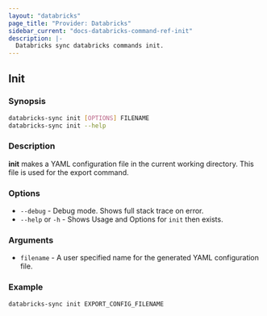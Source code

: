 ```yaml
---
layout: "databricks"
page_title: "Provider: Databricks"
sidebar_current: "docs-databricks-command-ref-init"
description: |-
  Databricks sync databricks commands init.
---
```


## Init

### Synopsis

```bash
databricks-sync init [OPTIONS] FILENAME
databricks-sync init --help
```

### Description

**init** makes a YAML configuration file in the current working directory. This file is used for the export command.

### Options

* `--debug` - Debug mode. Shows full stack trace on error.
* `--help` or `-h` - Shows Usage and Options for `init` then exists.

### Arguments

* `filename` - A user specified name for the generated YAML configuration file.

### Example

```bash
databricks-sync init EXPORT_CONFIG_FILENAME
```
